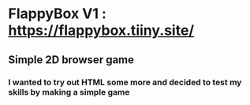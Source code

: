 # FlappyBox V1 : https://flappybox.tiiny.site/
## Simple 2D browser game
### I wanted to try out HTML some more and decided to test my skills by making a simple game
